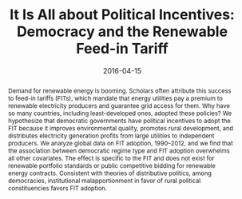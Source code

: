 ---
title: "It Is All about Political Incentives: Democracy and the Renewable Feed-in Tariff"
authors:
- admin
- Johannes Urpelainen

author_notes:
date: "2016-04-15"
doi: ""

# Publication type.
# Accepts a single type but formatted as a YAML list (for Hugo requirements).
# Enter a publication type from the CSL standard.
publication_types: ["article-journal"]

# Publication name and optional abbreviated publication name.
publication: "*Journal of Politics* 78(2): 603-619"

abstract: "Demand for renewable energy is booming. Scholars often attribute this success to feed-in tariffs (FITs), which mandate that energy utilities pay a premium to renewable electricity producers and guarantee grid access for them. Why have so many countries, including least-developed ones, adopted these policies? We hypothesize that democratic governments have political incentives to adopt the FIT because it improves environmental quality, promotes rural development, and distributes electricity generation profits from large utilities to independent producers. We analyze global data on FIT adoption, 1990–2012, and we find that the association between democratic regime type and FIT adoption overwhelms all other covariates. The effect is specific to the FIT and does not exist for renewable portfolio standards or public competitive bidding for renewable energy contracts. Consistent with theories of distributive politics, among democracies, institutional malapportionment in favor of rural political constituencies favors FIT adoption."

# links:
# - name: ""
#   url: ""
url_pdf: https://www.journals.uchicago.edu/doi/abs/10.1086/684791?journalCode=jop
url_code: 
url_dataset: https://dataverse.harvard.edu/dataset.xhtml?persistentId=doi:10.7910/DVN/Q0XAPV
url_poster: ''
url_project: ''
url_slides: ''
url_source: ''
url_video: ''
---